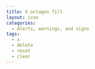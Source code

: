 ```yaml
---
title: X octagon fill
layout: icon
categories:
  - Alerts, warnings, and signs
tags:
  - x
  - delete
  - reset
  - clear
---
```

